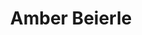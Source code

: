---
title: 'Amber Beierle'
first_name: 'Amber'
last_name: 'Beierle'
org_title: 'ISHS Historic Sites Administrator'
organization: 'Idaho State Historical Society'
state: 'ID'
email: 'amber.beierle@ishs.idaho.gov'
phone: '(208) 848-7480'
chair: 
active: true
assignee: 'amberbeierle'

---
